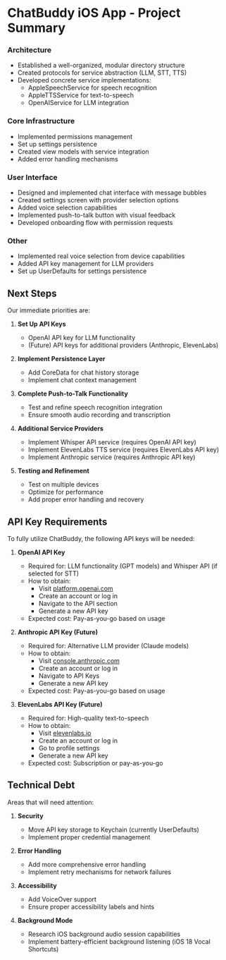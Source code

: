 # ChatBuddy iOS App - Project Summary

### Architecture
- Established a well-organized, modular directory structure
- Created protocols for service abstraction (LLM, STT, TTS)
- Developed concrete service implementations:
  - AppleSpeechService for speech recognition
  - AppleTTSService for text-to-speech
  - OpenAIService for LLM integration

### Core Infrastructure
- Implemented permissions management
- Set up settings persistence
- Created view models with service integration
- Added error handling mechanisms

### User Interface
- Designed and implemented chat interface with message bubbles
- Created settings screen with provider selection options
- Added voice selection capabilities
- Implemented push-to-talk button with visual feedback
- Developed onboarding flow with permission requests

### Other
- Implemented real voice selection from device capabilities
- Added API key management for LLM providers
- Set up UserDefaults for settings persistence

## Next Steps

Our immediate priorities are:

1. **Set Up API Keys**
   - OpenAI API key for LLM functionality
   - (Future) API keys for additional providers (Anthropic, ElevenLabs)

2. **Implement Persistence Layer**
   - Add CoreData for chat history storage
   - Implement chat context management

3. **Complete Push-to-Talk Functionality**
   - Test and refine speech recognition integration
   - Ensure smooth audio recording and transcription

4. **Additional Service Providers**
   - Implement Whisper API service (requires OpenAI API key)
   - Implement ElevenLabs TTS service (requires ElevenLabs API key)
   - Implement Anthropic service (requires Anthropic API key)

5. **Testing and Refinement**
   - Test on multiple devices
   - Optimize for performance
   - Add proper error handling and recovery

## API Key Requirements

To fully utilize ChatBuddy, the following API keys will be needed:

1. **OpenAI API Key**
   - Required for: LLM functionality (GPT models) and Whisper API (if selected for STT)
   - How to obtain: 
     - Visit [platform.openai.com](https://platform.openai.com)
     - Create an account or log in
     - Navigate to the API section
     - Generate a new API key
   - Expected cost: Pay-as-you-go based on usage

2. **Anthropic API Key (Future)**
   - Required for: Alternative LLM provider (Claude models)
   - How to obtain:
     - Visit [console.anthropic.com](https://console.anthropic.com)
     - Create an account or log in
     - Navigate to API Keys
     - Generate a new API key
   - Expected cost: Pay-as-you-go based on usage

3. **ElevenLabs API Key (Future)**
   - Required for: High-quality text-to-speech
   - How to obtain:
     - Visit [elevenlabs.io](https://elevenlabs.io)
     - Create an account or log in
     - Go to profile settings
     - Generate a new API key
   - Expected cost: Subscription or pay-as-you-go

## Technical Debt

Areas that will need attention:

1. **Security**
   - Move API key storage to Keychain (currently UserDefaults)
   - Implement proper credential management

2. **Error Handling**
   - Add more comprehensive error handling
   - Implement retry mechanisms for network failures

3. **Accessibility**
   - Add VoiceOver support
   - Ensure proper accessibility labels and hints

4. **Background Mode**
   - Research iOS background audio session capabilities
   - Implement battery-efficient background listening (iOS 18 Vocal Shortcuts) 